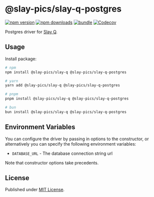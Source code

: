 # @slay-pics/slay-q-postgres

[![npm version][npm-version-src]][npm-version-href]
[![npm downloads][npm-downloads-src]][npm-downloads-href]
[![bundle][bundle-src]][bundle-href]
[![Codecov][codecov-src]][codecov-href]

Postgres driver for [Slay Q](https://www.npmjs.com/package/@slay-pics/slay-q).

## Usage

Install package:

```sh
# npm
npm install @slay-pics/slay-q @slay-pics/slay-q-postgres

# yarn
yarn add @slay-pics/slay-q @slay-pics/slay-q-postgres

# pnpm
pnpm install @slay-pics/slay-q @slay-pics/slay-q-postgres

# bun
bun install @slay-pics/slay-q @slay-pics/slay-q-postgres
```

## Environment Variables
You can configure the driver by passing in options to the constructor, or alternatively you can specify the following environment variables:

* `DATABASE_URL` - The database connection string url

Note that constructor options take precedents.


## License

Published under [MIT License](./LICENSE).

<!-- Badges -->

[npm-version-src]: https://img.shields.io/npm/v/@slay-pics/slay-q-postgres?style=flat&colorA=18181B&colorB=F0DB4F
[npm-version-href]: https://npmjs.com/package/@slay-pics/slay-q-postgres
[npm-downloads-src]: https://img.shields.io/npm/dm/@slay-pics/slay-q-postgres?style=flat&colorA=18181B&colorB=F0DB4F
[npm-downloads-href]: https://npmjs.com/package/@slay-pics/slay-q-postgres
[codecov-src]: https://img.shields.io/codecov/c/gh/unjs/@slay-pics/slay-q-postgres/main?style=flat&colorA=18181B&colorB=F0DB4F
[codecov-href]: https://codecov.io/gh/unjs/@slay-pics/slay-q-postgres
[bundle-src]: https://img.shields.io/bundlephobia/minzip/@slay-pics/slay-q-postgres?style=flat&colorA=18181B&colorB=F0DB4F
[bundle-href]: https://bundlephobia.com/result?p=@slay-pics/slay-q-postgres
